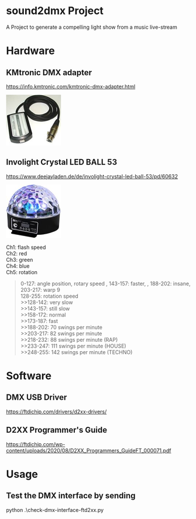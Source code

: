 # sound2dmx Project
A Project to generate a compelling light show from a music live-stream

# Hardware
## KMtronic DMX adapter
https://info.kmtronic.com/kmtronic-dmx-adapter.html

![KMtronic DMX adapter](./images/kmtronic-usb-dmx-thumb.jpg)

## Involight Crystal LED BALL 53
https://www.deejayladen.de/de/involight-crystal-led-ball-53/pd/60632

![Involight Crystal LED BALL 53](./images/involight-crystal-led-ball-53-thumb.jpg)

Ch1: flash speed <br>
Ch2: red <br>
Ch3: green <br>
Ch4: blue <br>
Ch5: rotation <br>
  >0-127: angle position, rotary speed , 143-157: faster, , 188-202: insane, 203-217: warp 9 <br>
  >128-255: rotation speed <br>
    >>128-142: very slow <br>
    >>143-157: still slow <br>
    >>158-172: normal <br>
    >>173-187: fast <br>
    >>188-202: 70 swings per minute <br>
    >>203-217: 82 swings per minute <br>
    >>218-232: 88 swings per minute (RAP) <br>
    >>233-247: 111 swings per minute (HOUSE) <br>
    >>248-255: 142 swings per minute (TECHNO) <br>
  
# Software
## DMX USB Driver
https://ftdichip.com/drivers/d2xx-drivers/

## D2XX Programmer's Guide
https://ftdichip.com/wp-content/uploads/2020/08/D2XX_Programmers_GuideFT_000071.pdf


# Usage
## Test the DMX interface by sending 
python .\check-dmx-interface-ftd2xx.py
